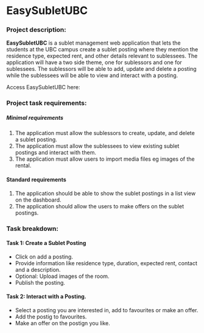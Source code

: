 # EasySubletUBC

### Project description:

**EasySubletUBC** is a sublet management web application that lets the students at the UBC campus create a sublet posting where they mention the residence type, expected rent, and other details relevant to sublessees. The application will have a two side theme, one for sublessors and one for sublessees. The sublessors will be able to add, update and delete a posting while the sublessees will be able to view and interact with a posting. 

Access EasySubletUBC here:

### Project task requirements:

##### Minimal requirements

1. The application must allow the sublessors to create, update, and delete a sublet posting.
2. The application must allow the sublessees to view existing sublet postings and interact with them.
3. The application must allow users to import media files eg images of the rental. 

#### Standard requirements

1. The application should be able to show the sublet postings in a list view on the dashboard.
2. The application should allow the users to make offers on the sublet postings. 

### Task breakdown:

#### Task 1: Create a Sublet Posting

- Click on add a posting. 
- Provide information like residence type, duration, expected rent, contact and a description.
- Optional: Upload images of the room.
- Publish the posting.

#### Task 2: Interact with a Posting.

- Select a posting you are interested in, add to favourites or make an offer. 
- Add the postig to favourites.
- Make an offer on the postign you like. 


